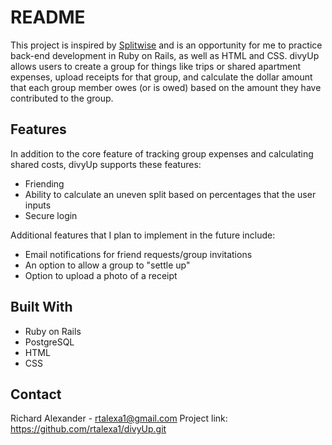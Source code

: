 # README

This project is inspired by [Splitwise](http://splitwise.com) and is an opportunity for me to practice back-end development in Ruby on Rails, as well as HTML and CSS. divyUp allows users to create a group for things like trips or shared apartment expenses, upload receipts for that group, and calculate the dollar amount that each group member owes (or is owed) based on the amount they have contributed to the group.  

## Features
In addition to the core feature of tracking group expenses and calculating shared costs, divyUp supports these features:
- Friending
- Ability to calculate an uneven split based on percentages that the user inputs
- Secure login

Additional features that I plan to implement in the future include:
- Email notifications for friend requests/group invitations
- An option to allow a group to "settle up"
- Option to upload a photo of a receipt

## Built With
- Ruby on Rails
- PostgreSQL
- HTML
- CSS

## Contact
Richard Alexander - rtalexa1@gmail.com 
Project link: https://github.com/rtalexa1/divyUp.git
